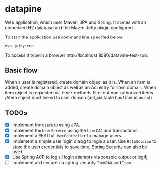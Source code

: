 # datapine

Web application, which uses Maven, JPA and Spring. It comes with an embedded H2 database and the Maven Jetty plugin configured.

To start the application use command line specified below:
```
mvn jetty:run
```

To access it type in a browser [http://localhost:8080/datapine-test-app](http://localhost:8080/datapine-test-app).

## Basic flow

When a user is registered, create domain object as it is.
When an item is added, create domain object as well as an Acl entry for item domain. 
When item object is requested via `find*` methods filter out non authorized items.
//item object must linked to user domain.(acl_sid table has  User.id as sid)

## TODOs
- [x] Implement the `UserDAO` using JPA.
- [x] Implement the `UserService` using the `UserDAO` and transactions.
- [x] Implement a RESTful `UserController` to manage users.
- [x] Implement a simple user login dialog to login a user. Use `HttpSession` to store the user credentials to save time, Spring Security can also be used.
- [x] Use Spring AOP to log all login attempts via console output or log4j.
- [ ] Implement and secure via spring security `ItemDAO` and `Item`.
